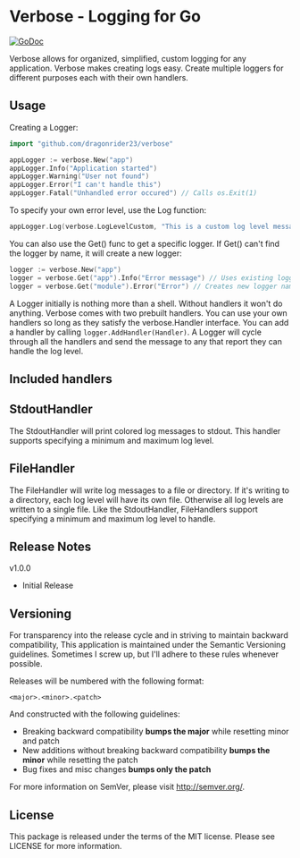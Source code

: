 Verbose - Logging for Go
=========================

[![GoDoc](https://godoc.org/github.com/dragonrider23/verbose?status.svg)](https://godoc.org/github.com/dragonrider23/verbose)

Verbose allows for organized, simplified, custom
logging for any application. Verbose makes creating logs easy.
Create multiple loggers for different purposes each with their
own handlers.

Usage
-----

Creating a Logger:

```Go
import "github.com/dragonrider23/verbose"

appLogger := verbose.New("app")
appLogger.Info("Application started")
appLogger.Warning("User not found")
appLogger.Error("I can't handle this")
appLogger.Fatal("Unhandled error occured") // Calls os.Exit(1)
```

To specify your own error level, use the Log function:

```Go
appLogger.Log(verbose.LogLevelCustom, "This is a custom log level message")
```

You can also use the Get() func to get a specific logger. If Get() can't
find the logger by name, it will create a new logger:

```Go
logger := verbose.New("app")
logger = verbose.Get("app").Info("Error message") // Uses existing logger
logger = verbose.Get("module").Error("Error") // Creates new logger named 'module' and issues error
```

A Logger initially is nothing more than a shell. Without handlers it won't do anything.
Verbose comes with two prebuilt handlers. You can use your own handlers so long as they
satisfy the verbose.Handler interface. You can add a handler by calling `logger.AddHandler(Handler)`.
A Logger will cycle through all the handlers and send the message to any that report
they can handle the log level.

Included handlers
-----------------

StdoutHandler
-------------

The StdoutHandler will print colored log messages to stdout. This handler supports specifying
a minimum and maximum log level.

FileHandler
-----------

The FileHandler will write log messages to a file or directory. If it's writing to a directory,
each log level will have its own file. Otherwise all log levels are written to a single file.
Like the StdoutHandler, FileHandlers support specifying a minimum and maximum log level to handle.

Release Notes
-------------

v1.0.0

- Initial Release

Versioning
----------

For transparency into the release cycle and in striving to maintain backward compatibility,
This application is maintained under the Semantic Versioning guidelines.
Sometimes I screw up, but I'll adhere to these rules whenever possible.

Releases will be numbered with the following format:

`<major>.<minor>.<patch>`

And constructed with the following guidelines:

- Breaking backward compatibility **bumps the major** while resetting minor and patch
- New additions without breaking backward compatibility **bumps the minor** while resetting the patch
- Bug fixes and misc changes **bumps only the patch**

For more information on SemVer, please visit <http://semver.org/>.

License
-------
This package is released under the terms of the MIT license. Please see LICENSE for more information.
